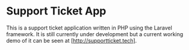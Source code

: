 # Support Ticket App

This is a support ticket application written in PHP using the Laravel framework. It is still currently under development but a current working demo of it can be seen at [http://supportticket.tech].
